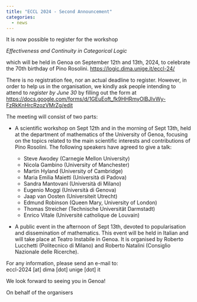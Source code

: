 ```yaml
---
title: "ECCL 2024 - Second Announcement"
categories:
  - news 
--- 
```


It is now possible to register for the workshop

*Effectiveness and Continuity in Categorical Logic*

which will be held in Genoa on September 12th and 13th, 2024,
to celebrate the 70th birthday of Pino Rosolini.
<https://logic.dima.unige.it/eccl-24/>

There is no registration fee, nor an actual deadline to register. However, in order to help us in the organisation, we kindly ask people intending to attend to *register by June 30* by filling out the form at
<https://docs.google.com/forms/d/1GEuEoft_fk9HHRmyOlBJIvWy-FzRkKnHrcRzozVMrZg/edit>


The meeting will consist of two parts:

- A scientific workshop on Sept 12th and in the morning of Sept 13th, held at the department of mathematics of the University of Genoa, focusing on the topics related to the main scientific interests and contributions of Pino Rosolini.
The following speakers have agreed to give a talk:
  * Steve Awodey (Carnegie Mellon University)
  * Nicola Gambino (University of Manchester)
  * Martin Hyland (University of Cambridge)
  * Maria Emilia Maietti (Università di Padova)
  * Sandra Mantovani (Università di Milano)
  * Eugenio Moggi (Università di Genova)
  * Jaap van Oosten (Universiteit Utrecht)
  * Edmund Robinson (Queen Mary, University of London)
  * Thomas Streicher (Technische Universität Darmstadt)
  * Enrico Vitale (Université catholique de Louvain)

- A public event in the afternoon of Sept 13th, devoted to popularisation and dissemination of mathematics. This event will be held in Italian and will take place at Teatro Instabile in Genoa. It is organised by Roberto Lucchetti (Politecnico di Milano) and Roberto Natalini (Consiglio Nazionale delle Ricerche).

For any information, please send an e-mail to:  
eccl-2024 [at] dima [dot] unige [dot] it

We look forward to seeing you in Genoa!

On behalf of the organisers

